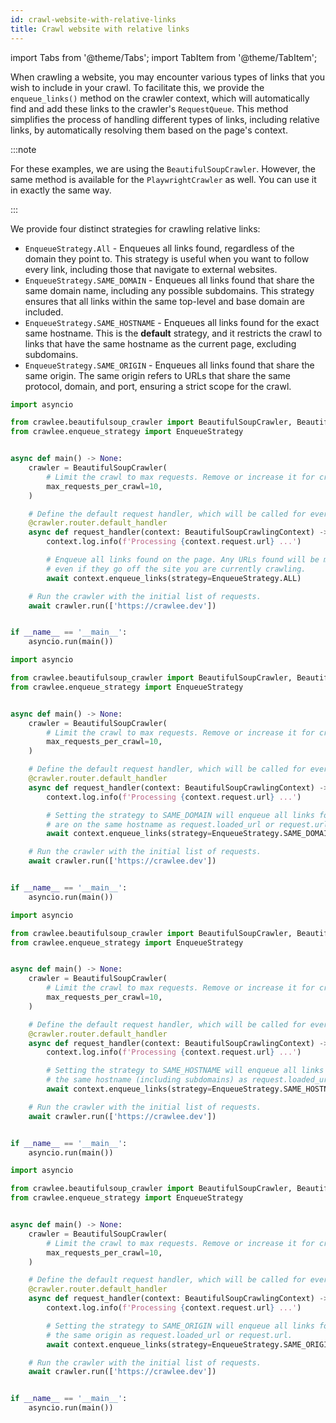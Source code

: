 ```yaml
---
id: crawl-website-with-relative-links
title: Crawl website with relative links
---
```


import Tabs from '@theme/Tabs';
import TabItem from '@theme/TabItem';

When crawling a website, you may encounter various types of links that you wish to include in your crawl. To facilitate this, we provide the `enqueue_links()` method on the crawler context, which will automatically find and add these links to the crawler's `RequestQueue`. This method simplifies the process of handling different types of links, including relative links, by automatically resolving them based on the page's context.

:::note

For these examples, we are using the `BeautifulSoupCrawler`. However, the same method is available for the `PlaywrightCrawler` as well. You can use it in exactly the same way.

:::

We provide four distinct strategies for crawling relative links:

- `EnqueueStrategy.All` - Enqueues all links found, regardless of the domain they point to. This strategy is useful when you want to follow every link, including those that navigate to external websites.
- `EnqueueStrategy.SAME_DOMAIN` - Enqueues all links found that share the same domain name, including any possible subdomains. This strategy ensures that all links within the same top-level and base domain are included.
- `EnqueueStrategy.SAME_HOSTNAME` - Enqueues all links found for the exact same hostname. This is the **default** strategy, and it restricts the crawl to links that have the same hostname as the current page, excluding subdomains.
- `EnqueueStrategy.SAME_ORIGIN` - Enqueues all links found that share the same origin. The same origin refers to URLs that share the same protocol, domain, and port, ensuring a strict scope for the crawl.

<Tabs groupId="main">
<TabItem value="all_links" label="All links">

```python
import asyncio

from crawlee.beautifulsoup_crawler import BeautifulSoupCrawler, BeautifulSoupCrawlingContext
from crawlee.enqueue_strategy import EnqueueStrategy


async def main() -> None:
    crawler = BeautifulSoupCrawler(
        # Limit the crawl to max requests. Remove or increase it for crawling all links.
        max_requests_per_crawl=10,
    )

    # Define the default request handler, which will be called for every request.
    @crawler.router.default_handler
    async def request_handler(context: BeautifulSoupCrawlingContext) -> None:
        context.log.info(f'Processing {context.request.url} ...')

        # Enqueue all links found on the page. Any URLs found will be matched by this strategy,
        # even if they go off the site you are currently crawling.
        await context.enqueue_links(strategy=EnqueueStrategy.ALL)

    # Run the crawler with the initial list of requests.
    await crawler.run(['https://crawlee.dev'])


if __name__ == '__main__':
    asyncio.run(main())
```

</TabItem>
<TabItem value="same_domain" label="Same domain">

```python
import asyncio

from crawlee.beautifulsoup_crawler import BeautifulSoupCrawler, BeautifulSoupCrawlingContext
from crawlee.enqueue_strategy import EnqueueStrategy


async def main() -> None:
    crawler = BeautifulSoupCrawler(
        # Limit the crawl to max requests. Remove or increase it for crawling all links.
        max_requests_per_crawl=10,
    )

    # Define the default request handler, which will be called for every request.
    @crawler.router.default_handler
    async def request_handler(context: BeautifulSoupCrawlingContext) -> None:
        context.log.info(f'Processing {context.request.url} ...')

        # Setting the strategy to SAME_DOMAIN will enqueue all links found that
        # are on the same hostname as request.loaded_url or request.url.
        await context.enqueue_links(strategy=EnqueueStrategy.SAME_DOMAIN)

    # Run the crawler with the initial list of requests.
    await crawler.run(['https://crawlee.dev'])


if __name__ == '__main__':
    asyncio.run(main())
```

</TabItem>
<TabItem value="same_hostname" label="Same hostname">

```python
import asyncio

from crawlee.beautifulsoup_crawler import BeautifulSoupCrawler, BeautifulSoupCrawlingContext
from crawlee.enqueue_strategy import EnqueueStrategy


async def main() -> None:
    crawler = BeautifulSoupCrawler(
        # Limit the crawl to max requests. Remove or increase it for crawling all links.
        max_requests_per_crawl=10,
    )

    # Define the default request handler, which will be called for every request.
    @crawler.router.default_handler
    async def request_handler(context: BeautifulSoupCrawlingContext) -> None:
        context.log.info(f'Processing {context.request.url} ...')

        # Setting the strategy to SAME_HOSTNAME will enqueue all links found that are on
        # the same hostname (including subdomains) as request.loaded_url or request.url.
        await context.enqueue_links(strategy=EnqueueStrategy.SAME_HOSTNAME)

    # Run the crawler with the initial list of requests.
    await crawler.run(['https://crawlee.dev'])


if __name__ == '__main__':
    asyncio.run(main())
```

</TabItem>
<TabItem value="same_origin" label="Same origin">

```python
import asyncio

from crawlee.beautifulsoup_crawler import BeautifulSoupCrawler, BeautifulSoupCrawlingContext
from crawlee.enqueue_strategy import EnqueueStrategy


async def main() -> None:
    crawler = BeautifulSoupCrawler(
        # Limit the crawl to max requests. Remove or increase it for crawling all links.
        max_requests_per_crawl=10,
    )

    # Define the default request handler, which will be called for every request.
    @crawler.router.default_handler
    async def request_handler(context: BeautifulSoupCrawlingContext) -> None:
        context.log.info(f'Processing {context.request.url} ...')

        # Setting the strategy to SAME_ORIGIN will enqueue all links found that are on
        # the same origin as request.loaded_url or request.url.
        await context.enqueue_links(strategy=EnqueueStrategy.SAME_ORIGIN)

    # Run the crawler with the initial list of requests.
    await crawler.run(['https://crawlee.dev'])


if __name__ == '__main__':
    asyncio.run(main())
```

</TabItem>
</Tabs>
